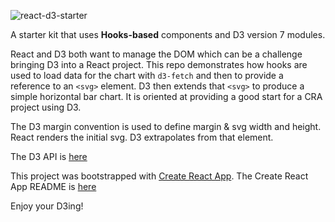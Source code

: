
![react-d3-starter](https://user-images.githubusercontent.com/28915/68902630-b8359280-079d-11ea-84a1-55fd270cf86c.png)

A starter kit that uses **Hooks-based** components and D3 version 7 modules.

React and D3 both want to manage the DOM which can be a challenge bringing D3 into a React project. This repo demonstrates how hooks are used to load data for the chart with `d3-fetch` and then to provide a reference to an `<svg>` element. D3 then extends that `<svg>` to produce a simple horizontal bar chart. It is oriented at providing a good start for a CRA project using D3.

The D3 margin convention is used to define margin & svg width and height. React renders the initial svg. D3 extrapolates from that element.

The D3 API is [here](https://github.com/d3/d3/blob/master/API.md)

This project was bootstrapped with [Create React App](https://github.com/facebook/create-react-app). The Create React App README is [here](CreateReactApp.md)

Enjoy your D3ing!
